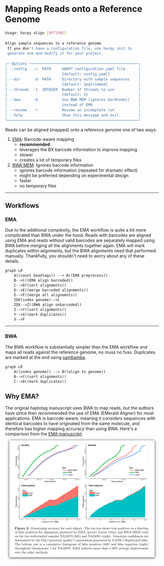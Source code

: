 # Mapping Reads onto a Reference Genome

```bash
Usage: harpy align [OPTIONS]

Align sample sequences to a reference genome                 
 If you don't have a configuration file, use harpy init to    
 generate one and modify it for your project.                 
                                                              
╭─ Options ──────────────────────────────────────────────────╮
│ --config   -c  PATH     HARPY configuration yaml file      │
│                         [default: config.yaml]             │
│ --dir      -d  PATH     Directory with sample sequences    │
│                         [default: SeqTrimmed]              │
│ --threads  -t  INTEGER  Number of threads to use           │
│                         [default: 4]                       │
│ --bwa      -b           Use BWA MEM (ignores bardcodes)    │
│                         instead of EMA                     │
│ --resume   -r           Resume an incomplete run           │
│ --help                  Show this message and exit.        │
╰────────────────────────────────────────────────────────────╯
```

Reads can be aligned (mapped) onto a reference genome one of two ways:
1. [EMA](https://github.com/arshajii/ema): Barcode-aware mapping 
    - **recommended**
    - leverages the BX barcode information to improve mapping
    - slower
    - creates a lot of temporary files
2. [BWA MEM](https://github.com/lh3/bwa): Ignores barcode information
    - ignores barcode information (repeated for dramatic effect)
    - might be preferred depending on experimental design
    - faster
    - no temporary files

----

## Workflows
### EMA

Due to the additional complexity, the EMA workflow is quite a bit more complicated than BWA under the hood. Reads with barcodes are aligned using EMA and reads without valid barcodes are separately mapped using BWA before merging all the alignments together again. EMA will mark duplicates within alignments, but the BWA alignments need that performed manually. Thankfully, you shouldn't need to worry about any of these details.

```mermaid
graph LR
    A((count beadtags)) --> B((EMA preprocess))
    B-->C((EMA align barcoded))
    C-->D((sort alignments))
    D-->E((merge barcoded alignments))
    E-->F((merge all alignemnts))
    IDX(index genome)-->C
    IDX-->Z((BWA align unbarcoded))
    Z-->Y((sort alignments))
    Y-->X((mark duplicates))
    X-->F
```
----

### BWA

The BWA workflow is substantially simpler than the EMA workflow and maps all reads against the reference genome, no muss no fuss. Duplicates are marked at the end using [sambamba](https://lomereiter.github.io/sambamba/).

```mermaid
graph LR
    A((index genome)) --> B((align to genome))
    B-->C((sort alignments))
    C-->D((mark duplicates))
```

## Why EMA?
The original haplotag manuscript uses BWA to map reads, but the authors have since then recommended the use of EMA (EMerald Aligner) for most applications. EMA is barcode-aware, meaning it considers sequences with identical barcodes to have originated from the same molecule, and therefore has higher mapping accuracy than using BWA. Here's a comparison from the [EMA manuscript](https://www.biorxiv.org/content/10.1101/220236v1):
![EMA figure 3](_media/EMA.fig3.png)